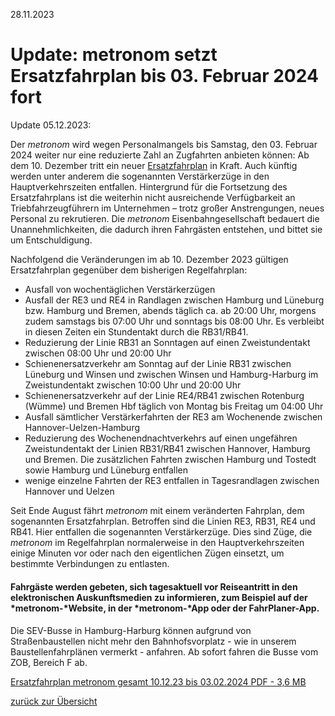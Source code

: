 28.11.2023

Update: metronom setzt Ersatzfahrplan bis 03. Februar 2024 fort
==========

Update 05.12.2023:

Der *metronom* wird wegen Personalmangels bis Samstag, den 03. Februar 2024 weiter nur eine reduzierte Zahl an Zugfahrten anbieten können: Ab dem 10. Dezember tritt ein neuer [Ersatzfahrplan](https://www.der-metronom.de/fahrplan/regelfahrplan/) in Kraft. Auch künftig werden unter anderem die sogenannten Verstärkerzüge in den Hauptverkehrszeiten entfallen. Hintergrund für die Fortsetzung des Ersatzfahrplans ist die weiterhin nicht ausreichende Verfügbarkeit an Triebfahrzeugführern im Unternehmen – trotz großer Anstrengungen, neues Personal zu rekrutieren. Die *metronom* Eisenbahngesellschaft bedauert die Unannehmlichkeiten, die dadurch ihren Fahrgästen entstehen, und bittet sie um Entschuldigung.

Nachfolgend die Veränderungen im ab 10. Dezember 2023 gültigen Ersatzfahrplan gegenüber dem bisherigen Regelfahrplan:

* Ausfall von wochentäglichen Verstärkerzügen
* Ausfall der RE3 und RE4 in Randlagen zwischen Hamburg und Lüneburg bzw. Hamburg und Bremen, abends täglich ca. ab 20:00 Uhr, morgens zudem samstags bis 07:00 Uhr und sonntags bis 08:00 Uhr. Es verbleibt in diesen Zeiten ein Stundentakt durch die RB31/RB41.
* Reduzierung der Linie RB31 an Sonntagen auf einen Zweistundentakt zwischen 08:00 Uhr und 20:00 Uhr
* Schienenersatzverkehr am Sonntag auf der Linie RB31 zwischen Lüneburg und Winsen und zwischen Winsen und Hamburg-Harburg im Zweistundentakt zwischen 10:00 Uhr und 20:00 Uhr
* Schienenersatzverkehr auf der Linie RE4/RB41 zwischen Rotenburg (Wümme) und Bremen Hbf täglich von Montag bis Freitag um 04:00 Uhr
* Ausfall sämtlicher Verstärkerfahrten der RE3 am Wochenende zwischen Hannover-Uelzen-Hamburg
* Reduzierung des Wochenendnachtverkehrs auf einen ungefähren Zweistundentakt der Linien RB31/RB41 zwischen Hannover, Hamburg und Bremen. Die zusätzlichen Fahrten zwischen Hamburg und Tostedt sowie Hamburg und Lüneburg entfallen
* wenige einzelne Fahrten der RE3 entfallen in Tagesrandlagen zwischen Hannover und Uelzen

Seit Ende August fährt *metronom* mit einem veränderten Fahrplan, dem sogenannten Ersatzfahrplan. Betroffen sind die Linien RE3, RB31, RE4 und RB41. Hier entfallen die sogenannten Verstärkerzüge. Dies sind Züge, die *metronom* im Regelfahrplan normalerweise in den Hauptverkehrszeiten einige Minuten vor oder nach den eigentlichen Zügen einsetzt, um bestimmte Verbindungen zu entlasten.

#### Fahrgäste werden gebeten, sich tagesaktuell vor Reiseantritt in den elektronischen Auskunftsmedien zu informieren, zum Beispiel auf der *metronom-*Website, in der *metronom-*App oder der FahrPlaner-App.
 ####

Die SEV-Busse in Hamburg-Harburg können aufgrund von Straßenbaustellen nicht mehr den Bahnhofsvorplatz - wie in unserem Baustellenfahrplänen vermerkt - anfahren. Ab sofort fahren die Busse vom ZOB, Bereich F ab.

[Ersatzfahrplan metronom gesamt 10.12.23 bis 03.02.2024 PDF - 3,6 MB](https://www.der-metronom.de/media/metronom/downloads/fahrplan/2024/FP-me-2024-gesamt-web.pdf)

[zurück zur Übersicht](https://www.der-metronom.de/unternehmen/aktuelle-meldungen/)
